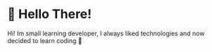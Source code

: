# 👋 Hello There!
Hi! Im small learning developer, I always liked technologies and now decided to learn coding 🤖
